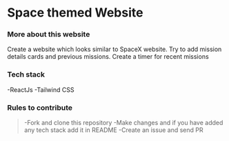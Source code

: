 # Space themed Website

### More about this website

Create a website which looks similar to SpaceX website.
Try to add mission details cards and previous missions.
Create a timer for recent missions

### Tech stack

-ReactJs
-Tailwind CSS

### Rules to contribute

> -Fork and clone this repository
> -Make changes and if you have added any tech stack add it in README
> -Create an issue and send PR
